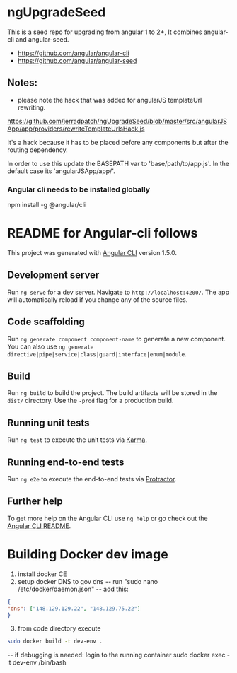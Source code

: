 # ngUpgradeSeed
This is a seed repo for upgrading from angular 1 to 2+, It combines angular-cli and angular-seed.

- https://github.com/angular/angular-cli
- https://github.com/angular/angular-seed

## Notes:
- please note the hack that was added for angularJS templateUrl rewriting. 

https://github.com/jerradpatch/ngUpgradeSeed/blob/master/src/angularJSApp/app/providers/rewriteTemplateUrlsHack.js

It's a hack because it has to be placed before any components but after the routing dependency.

In order to use this update the BASEPATH var to 'base/path/to/app.js'. In the default case its 'angularJSApp/app/'.

### Angular cli needs to be installed globally
npm install -g @angular/cli

# README for Angular-cli follows

This project was generated with [Angular CLI](https://github.com/angular/angular-cli) version 1.5.0.

## Development server

Run `ng serve` for a dev server. Navigate to `http://localhost:4200/`. The app will automatically reload if you change any of the source files.

## Code scaffolding

Run `ng generate component component-name` to generate a new component. You can also use `ng generate directive|pipe|service|class|guard|interface|enum|module`.

## Build

Run `ng build` to build the project. The build artifacts will be stored in the `dist/` directory. Use the `-prod` flag for a production build.

## Running unit tests

Run `ng test` to execute the unit tests via [Karma](https://karma-runner.github.io).

## Running end-to-end tests

Run `ng e2e` to execute the end-to-end tests via [Protractor](http://www.protractortest.org/).

## Further help

To get more help on the Angular CLI use `ng help` or go check out the [Angular CLI README](https://github.com/angular/angular-cli/blob/master/README.md).


# Building Docker dev image
1) install docker CE
2) setup docker DNS to gov dns
-- run "sudo nano /etc/docker/daemon.json"
-- add this:
```json
{
"dns": ["148.129.129.22", "148.129.75.22"]
}
```
3) from code directory execute
```bash
sudo docker build -t dev-env .
```
-- if debugging is needed: login to the running container 
  sudo docker exec -it dev-env /bin/bash
